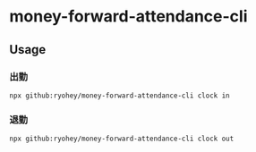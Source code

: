 # money-forward-attendance-cli

## Usage

### 出勤

```
npx github:ryohey/money-forward-attendance-cli clock in
```

### 退勤

```
npx github:ryohey/money-forward-attendance-cli clock out
```
